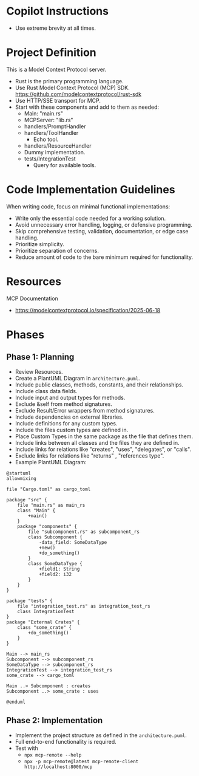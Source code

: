 # Copilot Instructions

- Use extreme brevity at all times.

# Project Definition

This is a Model Context Protocol server.

- Rust is the primary programming language.
- Use Rust Model Context Protocol (MCP) SDK. https://github.com/modelcontextprotocol/rust-sdk
- Use HTTP/SSE transport for MCP.
- Start with these components and add to them as needed:
  - Main: "main.rs"
  - MCPServer: "lib.rs"
  - handlers/PromptHandler
  - handlers/ToolHandler
    - Echo tool.
  - handlers/ResourceHandler
  - Dummy implementation.
  - tests/IntegrationTest
    - Query for available tools.

# Code Implementation Guidelines

When writing code, focus on minimal functional implementations:

- Write only the essential code needed for a working solution.
- Avoid unnecessary error handling, logging, or defensive programming.
- Skip comprehensive testing, validation, documentation, or edge case handling.
- Prioritize simplicity.
- Prioritize separation of concerns.
- Reduce amount of code to the bare minimum required for functionality.

# Resources

MCP Documentation

- https://modelcontextprotocol.io/specification/2025-06-18

# Phases

## Phase 1: Planning

- Review Resources.
- Create a PlantUML Diagram in `architecture.puml`.
- Include public classes, methods, constants, and their relationships.
- Include class data fields.
- Include input and output types for methods.
- Exclude &self from method signatures.
- Exclude Result/Error wrappers from method signatures.
- Include dependencies on external libraries.
- Include definitions for any custom types.
- Include the files custom types are defined in.
- Place Custom Types in the same package as the file that defines them.
- Include links between all classes and the files they are defined in.
- Include links for relations like "creates", "uses", "delegates", or "calls".
- Exclude links for relations like "returns" , "references type".
- Example PlantUML Diagram:

```plantuml
@startuml
allowmixing

file "Cargo.toml" as cargo_toml

package "src" {
    file "main.rs" as main_rs
    class "Main" {
        +main()
    }
    package "components" {
        file "subcomponent.rs" as subcomponent_rs
        class Subcomponent {
            -data_field: SomeDataType
            +new()
            +do_something()
        }
        class SomeDataType {
            +field1: String
            +field2: i32
        }
    }
}

package "tests" {
    file "integration_test.rs" as integration_test_rs
    class IntegrationTest
}
package "External Crates" {
    class "some_crate" {
        +do_something()
    }
}

Main --> main_rs
Subcomponent --> subcomponent_rs
SomeDataType --> subcomponent_rs
IntegrationTest --> integration_test_rs
some_crate --> cargo_toml

Main ..> Subcomponent : creates
Subcomponent ..> some_crate : uses

@enduml
```

## Phase 2: Implementation

- Implement the project structure as defined in the `architecture.puml`.
- Full end-to-end functionality is required.
- Test with
  - `npx mcp-remote --help`
  - `npx -p mcp-remote@latest mcp-remote-client http://localhost:8000/mcp`
